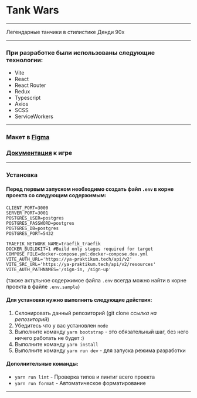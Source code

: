 # Tank Wars

---

Легендарные танчики в стилистике Денди 90х

---

### При разработке были использованы следующие технологии:

- Vite
- React
- React Router
- Redux
- Typescript
- Axios
- SCSS
- ServiceWorkers

---

### Макет в [Figma](https://www.figma.com/design/eMv3lcr1Qd6j2XU3CQdZ7V/Untitled?node-id=510-62&node-type=frame&t=i29DLi5WkY4HXDji-0)
### [Документация](docs/README.md) к игре

---

### Установка

#### Перед первым запуском необходимо создать файл `.env` в корне проекта со следующим содержимым:

```
CLIENT_PORT=3000
SERVER_PORT=3001
POSTGRES_USER=postgres
POSTGRES_PASSWORD=postgres
POSTGRES_DB=postgres
POSTGRES_PORT=5432

TRAEFIK_NETWORK_NAME=traefik_traefik
DOCKER_BUILDKIT=1 #Build only stages required for target
COMPOSE_FILE=docker-compose.yml:docker-compose.dev.yml
VITE_AUTH_URL='https://ya-praktikum.tech/api/v2'
VITE_SRC_URL='https://ya-praktikum.tech/api/v2/resources'
VITE_AUTH_PATHNAMES='/sign-in, /sign-up'
```
 
(также актульное содержимое файла `.env` всегда можно найти в корне проекта в файле `.env.sample`)

#### Для установки нужно выполнить следующие действия:

1. Склонировать данный репозиторий (git clone *ссылка на репозиторий*)
2. Убедитесь что у вас установлен `node`
3. Выполните команду `yarn bootstrap` - это обязательный шаг, без него ничего работать не будет :)
4. Выполните команду `yarn install`
5. Выполните команду `yarn run dev` - для запуска режима разработки

#### Дополнительные команды:

- `yarn run lint` - Проверка типов и линтиг всего проекта
- `yarn run format` - Автоматическое форматирование

---
